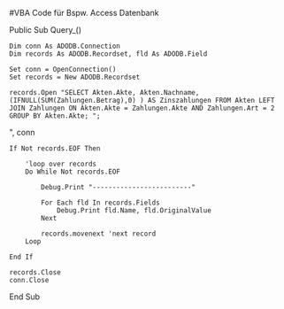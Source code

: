 #VBA Code für Bspw. Access Datenbank

Public Sub Query_()

    Dim conn As ADODB.Connection
    Dim records As ADODB.Recordset, fld As ADODB.Field

    Set conn = OpenConnection()
    Set records = New ADODB.Recordset

    records.Open "SELECT Akten.Akte, Akten.Nachname, (IFNULL(SUM(Zahlungen.Betrag),0) ) AS Zinszahlungen FROM Akten LEFT JOIN Zahlungen ON Akten.Akte = Zahlungen.Akte AND Zahlungen.Art = 2 GROUP BY Akten.Akte; ";
", conn

    If Not records.EOF Then

        'loop over records
        Do While Not records.EOF

            Debug.Print "-------------------------"

            For Each fld In records.Fields
                Debug.Print fld.Name, fld.OriginalValue
            Next

            records.movenext 'next record
        Loop

    End If

    records.Close
    conn.Close

End Sub
